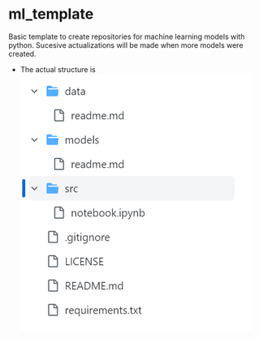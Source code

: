 # ml_template
Basic template to create repositories for machine learning models with python. Sucesive actualizations will be made when more models were created.
- The actual structure is
![image](./images/ml_template_tree.png)
